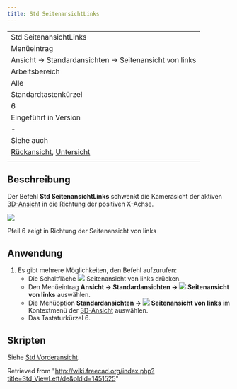 ```yaml
---
title: Std SeitenansichtLinks
---
```


|                                                                                                         |
| ------------------------------------------------------------------------------------------------------- |
| Std SeitenansichtLinks                                                                                  |
| Menüeintrag                                                                                             |
| Ansicht → Standardansichten → Seitenansicht von links                                                   |
| Arbeitsbereich                                                                                          |
| Alle                                                                                                    |
| Standardtastenkürzel                                                                                    |
| 6                                                                                                       |
| Eingeführt in Version                                                                                   |
| -                                                                                                       |
| Siehe auch                                                                                              |
| [Rückansicht](/Std_ViewRear/de "Std ViewRear/de"), [Untersicht](/Std_ViewBottom/de "Std ViewBottom/de") |
|                                                                                                         |

## Beschreibung

Der Befehl **Std SeitenansichtLinks** schwenkt die Kamerasicht der aktiven [3D-Ansicht](/3D_view/de "3D view/de") in die Richtung der positiven X-Achse.

![](/images/FreeCAD_views_rear.svg)

Pfeil 6 zeigt in Richtung der Seitenansicht von links

## Anwendung

1. Es gibt mehrere Möglichkeiten, den Befehl aufzurufen:
   - Die Schaltfläche ![](/images/Std_ViewLeft.svg) Seitenansicht von links drücken.
   - Den Menüeintrag **Ansicht → Standardansichten → ![](/images/Std_ViewLeft.svg) Seitenansicht von links** auswählen.
   - Die Menüoption **Standardansichten → ![](/images/Std_ViewLeft.svg) Seitenansicht von links** im Kontextmenü der [3D-Ansicht](/3D_view/de "3D view/de") auswählen.
   - Das Tastaturkürzel 6.

## Skripten

Siehe [Std Vorderansicht](/Std_ViewFront/de#Skripten "Std ViewFront/de").

Retrieved from "<http://wiki.freecad.org/index.php?title=Std_ViewLeft/de&oldid=1451525>"
